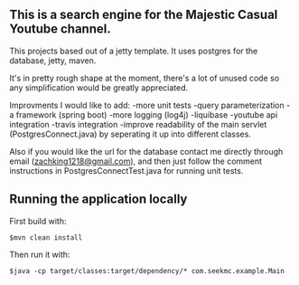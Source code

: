 ## This is a search engine for the Majestic Casual Youtube channel.
This projects based out of a jetty template. 
It uses postgres for the database, jetty, maven. 

It's in pretty rough shape at the moment, there's a lot of unused code so any simplification would be greatly appreciated.

Improvments I would like to add:
-more unit tests
-query parameterization
-a framework (spring boot)
-more logging (log4j)
-liquibase
-youtube api integration
-travis integration
-improve readability of the main servlet (PostgresConnect.java) by seperating it up into different classes.

Also if you would like the url for the database contact me directly through email (zachking1218@gmail.com), and then just follow the comment instructions in PostgresConnectTest.java for running unit tests.

## Running the application locally

First build with:

    $mvn clean install

Then run it with:

    $java -cp target/classes:target/dependency/* com.seekmc.example.Main
    



